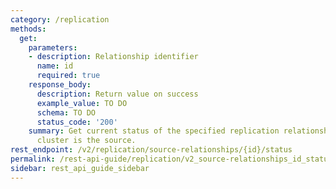 ```yaml
---
category: /replication
methods:
  get:
    parameters:
    - description: Relationship identifier
      name: id
      required: true
    response_body:
      description: Return value on success
      example_value: TO DO
      schema: TO DO
      status_code: '200'
    summary: Get current status of the specified replication relationship where this
      cluster is the source.
rest_endpoint: /v2/replication/source-relationships/{id}/status
permalink: /rest-api-guide/replication/v2_source-relationships_id_status.html
sidebar: rest_api_guide_sidebar
---
```


